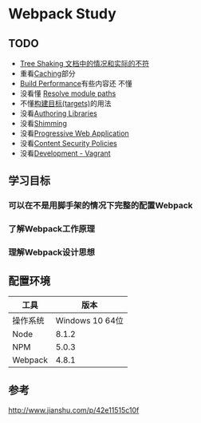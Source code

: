 # Webpack Study

## TODO
* [Tree Shaking 文档中的情况和实际的不符](https://webpack.js.org/guides/tree-shaking/)
* 重看[Caching](https://webpack.js.org/guides/caching/)部分
* [Build Performance](https://webpack.js.org/guides/build-performance/)有些内容还
  不懂
* 没看懂 [Resolve module paths](https://webpack.js.org/concepts/module-resolution/#module-paths)
* 不懂[构建目标(targets)](https://webpack.js.org/concepts/targets/)的用法
* 没看[Authoring Libraries](https://webpack.js.org/guides/author-libraries/)
* 没看[Shimming](https://webpack.js.org/guides/shimming/)
* 没看[Progressive Web Application](https://webpack.js.org/guides/progressive-web-application/)
* 没看[Content Security Policies](https://webpack.js.org/guides/csp/)
* 没看[Development - Vagrant](https://webpack.js.org/guides/development-vagrant/)

## 学习目标
### 可以在不是用脚手架的情况下完整的配置Webpack

### 了解Webpack工作原理

### 理解Webpack设计思想


## 配置环境
工具 | 版本
--|--
操作系统 | Windows 10 64位
Node | 8.1.2
NPM | 5.0.3
Webpack | 4.8.1






## 参考
http://www.jianshu.com/p/42e11515c10f
